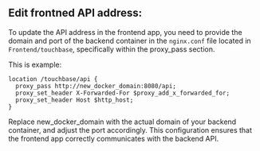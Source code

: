 ## Edit frontned API address:

To update the API address in the frontend app, you need to provide the domain and port of the backend container in the `nginx.conf` file located in `Frontend/touchbase`, specifically within the proxy_pass section.

This is example:
```
location /touchbase/api {
  proxy_pass http://new_docker_domain:8080/api;
  proxy_set_header X-Forwarded-For $proxy_add_x_forwarded_for;
  proxy_set_header Host $http_host;
}
```

Replace new_docker_domain with the actual domain of your backend container, and adjust the port accordingly. This configuration ensures that the frontend app correctly communicates with the backend API.
